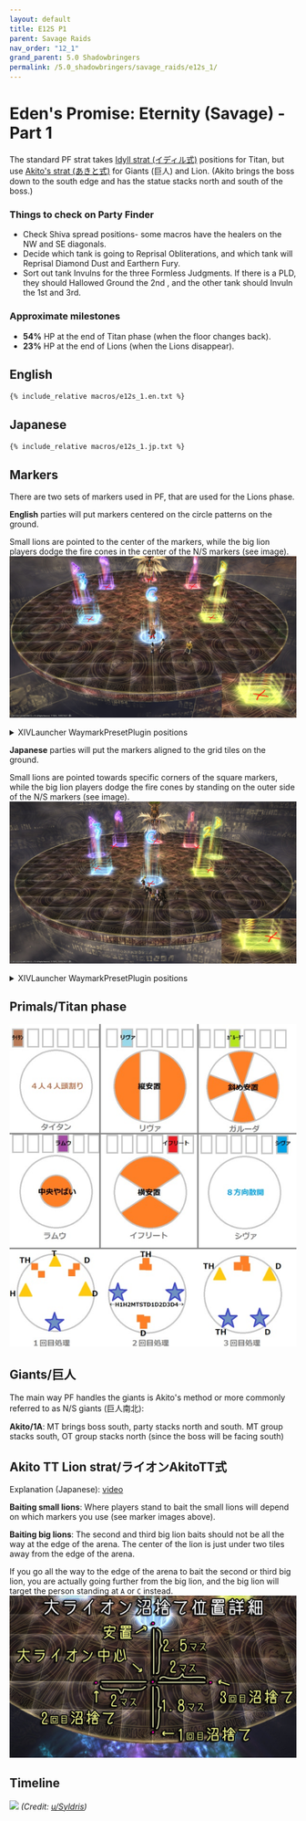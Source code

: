 ```yaml
---
layout: default
title: E12S P1
parent: Savage Raids
nav_order: "12_1"
grand_parent: 5.0 Shadowbringers
permalink: /5.0_shadowbringers/savage_raids/e12s_1/
---
```


# Eden's Promise: Eternity (Savage) - Part 1

The standard PF strat takes [Idyll strat (イディル式)](http://kanatan.info/archives/25637304.html) positions for Titan, but use [Akito's strat (あきと式)](https://youtu.be/hdLm1Q1BEWg) for Giants (巨人) and Lion. (Akito brings the boss down to the south edge and has the statue stacks north and south of the boss.)

### Things to check on Party Finder

- Check Shiva spread positions- some macros have the healers on the NW and SE diagonals.
- Decide which tank is going to Reprisal Obliterations, and which tank will Reprisal Diamond Dust and Earthern Fury.
- Sort out tank Invulns for the three Formless Judgments. If there is a PLD, they should Hallowed Ground the 2nd , and the other tank should Invuln the 1st and 3rd.

### Approximate milestones

- **54%** HP at the end of Titan phase (when the floor changes back).
- **23%** HP at the end of Lions (when the Lions disappear).

## English
```
{% include_relative macros/e12s_1.en.txt %}
```

## Japanese
```
{% include_relative macros/e12s_1.jp.txt %}
```

## Markers

There are two sets of markers used in PF, that are used for the Lions phase.

**English** parties will put markers centered on the circle patterns on the ground.

Small lions are pointed to the center of the markers, while the big lion players dodge the fire cones in the center of the N/S markers (see image).
![](images/markers_en.jpg)
<details markdown=block>
<summary>XIVLauncher WaymarkPresetPlugin positions</summary>

```json
{"Name":"E12S P1 (EN)","MapID":759,"A":{"X":0.0,"Y":75.0,"Z":-86.3,"ID":0,"Active":true},"B":{"X":11.3,"Y":75.0,"Z":-75.0,"ID":1,"Active":true},"C":{"X":0.0,"Y":75.0,"Z":-63.7,"ID":2,"Active":true},"D":{"X":-11.3,"Y":75.0,"Z":-75.0,"ID":3,"Active":true},"One":{"X":8.43,"Y":75.0,"Z":-81.75,"ID":4,"Active":true},"Two":{"X":8.43,"Y":75.0,"Z":-68.25,"ID":5,"Active":true},"Three":{"X":-8.43,"Y":75.0,"Z":-68.25,"ID":6,"Active":true},"Four":{"X":-8.43,"Y":75.0,"Z":-81.75,"ID":7,"Active":true}}
```

</details>

**Japanese** parties will put the markers aligned to the grid tiles on the ground.

Small lions are pointed towards specific corners of the square markers, while the big lion players dodge the fire cones by standing on the outer side of the N/S markers (see image).
![](images/markers_jp.jpg)
<details markdown=block>
<summary>XIVLauncher WaymarkPresetPlugin positions</summary>

```json
{"Name":"E12S P1 (JP)","MapID":759,"A":{"X":0.0,"Y":75.0,"Z":-85.0,"ID":0,"Active":true},"B":{"X":10.0,"Y":75.0,"Z":-75.0,"ID":1,"Active":true},"C":{"X":0.0,"Y":75.0,"Z":-65.0,"ID":2,"Active":true},"D":{"X":-10.0,"Y":75.0,"Z":-75.0,"ID":3,"Active":true},"One":{"X":7.071,"Y":75.0,"Z":-82.071,"ID":4,"Active":true},"Two":{"X":7.071,"Y":75.0,"Z":-67.929,"ID":5,"Active":true},"Three":{"X":-7.071,"Y":75.0,"Z":-67.929,"ID":6,"Active":true},"Four":{"X":-7.071,"Y":75.0,"Z":-82.071,"ID":7,"Active":true}}
```

</details>

## Primals/Titan phase

![](images/titan.jpg)

## Giants/巨人

The main way PF handles the giants is Akito's method or more commonly referred to as N/S giants (巨人南北):

**Akito/1A**: MT brings boss south, party stacks north and south. MT group stacks south, OT group stacks north (since the boss will be facing south)

## Akito TT Lion strat/ライオンAkitoTT式

Explanation (Japanese): [video](https://youtu.be/hdLm1Q1BEWg?t=657)

**Baiting small lions**: Where players stand to bait the small lions will depend on which markers you use (see marker images above).

**Baiting big lions**: The second and third big lion baits should not be all the way at the edge of the arena. The center of the lion is just under two tiles away from the edge of the arena.

If you go all the way to the edge of the arena to bait the second or third big lion, you are actually going further from the big lion, and the big lion will target the person standing at `A` or `C` instead.
![](images/akito_lions.jpg)

## Timeline

![](https://i.redd.it/qknoduxviu661.png)
*(Credit: [u/Syldris](https://www.reddit.com/r/ffxiv/comments/khx7wr/e12s_part_i_timeline_image/))*
